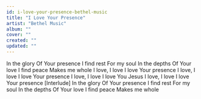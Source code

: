 ```yaml
---
id: i-love-your-presence-bethel-music
title: "I Love Your Presence"
artist: "Bethel Music"
album: ""
cover: ""
created: ""
updated: ""
---
```


In the glory
Of Your presence
I find rest
For my soul
In the depths
Of Your love
I find peace
Makes me whole
I love, I love
I love Your presence
I love, I love
I love Your presence
I love, I love
I love You Jesus
I love, I love
I love Your presence
[Interlude]
In the glory
Of Your presence
I find rest
For my soul
In the depths
Of Your love
I find peace
Makes me whole